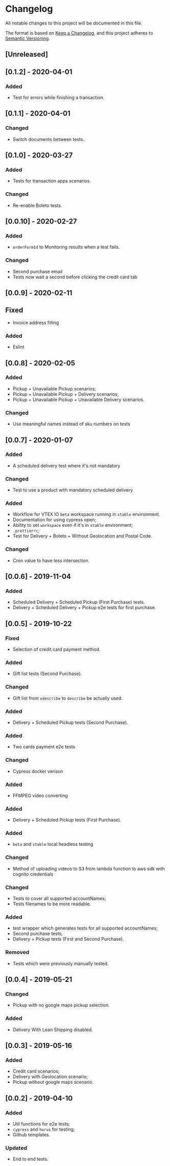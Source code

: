 # Changelog

All notable changes to this project will be documented in this file.

The format is based on [Keep a Changelog](https://keepachangelog.com/en/1.0.0/),
and this project adheres to [Semantic Versioning](https://semver.org/spec/v2.0.0.html).

## [Unreleased]

## [0.1.2] - 2020-04-01

### Added

- Test for errors while finishing a transaction.

## [0.1.1] - 2020-04-01

### Changed

- Switch documents between tests.

## [0.1.0] - 2020-03-27

### Added

- Tests for transaction apps scenarios.

### Changed

- Re-enable Boleto tests.

## [0.0.10] - 2020-02-27

### Added

- `orderFormId` to Monitoring results when a test fails.

### Changed

- Second purchase email
- Tests now wait a second before clicking the credit card tab

## [0.0.9] - 2020-02-11

## Fixed

- Invoice address filling

### Added

- Eslint

## [0.0.8] - 2020-02-05

### Added

- Pickup + Unavailable Pickup scenarios;
- Pickup + Unavailable Pickup + Delivery scenarios;
- Pickup + Unavailable Pickup + Unavailable Delivery scenarios.

### Changed

- Use meaningful names instead of sku numbers on tests

## [0.0.7] - 2020-01-07

### Added

- A scheduled delivery test where it's not mandatory

### Changed

- Test to use a product with mandatory scheduled delivery

### Added

- Workflow for VTEX IO `beta` workspace running in `stable` environment.
- Documentation for using cypress open;
- Ability to set `workspace` even if it's in `stable` environment;
- `.prettierrc`;
- Test for Delivery + Boleto + Without Geolocation and Postal Code.

### Changed

- Cron value to have less intersection.

## [0.0.6] - 2019-11-04

### Added

- Scheduled Delivery + Scheduled Pickup (First Purchase) tests.
- Delivery + Scheduled Delivery + Pickup e2e tests for first purchase.

## [0.0.5] - 2019-10-22

### Fixed

- Selection of credit card payment method.

### Added

- Gift list tests (Second Purchase).

### Changed

- Gift list from `xdescribe` to `describe` be actually used.

### Added

- Delivery + Scheduled Pickup tests (Second Purchase).

### Added

- Two cards payment e2e tests

### Changed

- Cypress docker verison

### Added

- FFMPEG video converting

### Added

- Delivery + Scheduled Pickup tests (First Purchase).

### Added

- `beta` and `stable` local headless testing

### Changed

- Method of uploading videos to S3 from lambda function to aws sdk with cognito credentials

### Changed

- Tests to cover all supported accountNames;
- Tests filenames to be more readable.

### Added

- test wrapper which generates tests for all supported accountNames;
- Second purchase tests;
- Delivery + Pickup tests (First and Second Purchase).

### Removed

- Tests which were previously manually tested.

## [0.0.4] - 2019-05-21

### Changed

- Pickup with no google maps pickup selection.

### Added

- Delivery With Lean Shipping disabled.

## [0.0.3] - 2019-05-16

### Added

- Credit card scenarios;
- Delivery with Geolocation scenario;
- Pickup without google maps scenario.

## [0.0.2] - 2019-04-10

### Added

- Util functions for e2e tests;
- `cypress` and `horus` for testing;
- Github templates.

### Updated

- End to end tests.
